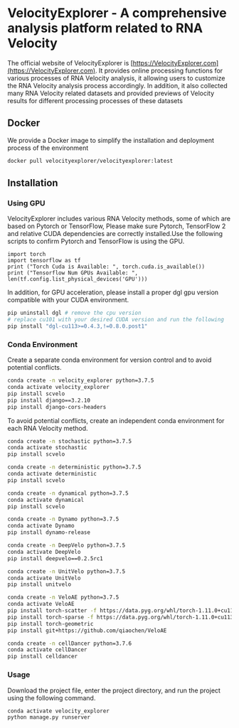 # VelocityExplorer - A comprehensive analysis platform related to RNA Velocity

The official website of VelocityExplorer is [https://VelocityExplorer.com](https://VelocityExplorer.com). It provides online processing functions for various processes of RNA Velocity analysis, it allowing users to customize the RNA Velocity analysis process accordingly. In addition, it also collected many RNA Velocity related datasets and provided previews of Velocity results for different processing processes of these datasets

## Docker

We provide a Docker image to simplify the installation and deployment process of the environment

```bash
docker pull velocityexplorer/velocityexplorer:latest
```

## Installation

### Using GPU

VelocityExplorer includes various RNA Velocity methods, some of which are based on Pytorch or TensorFlow, Please make sure Pytorch, TensorFlow 2 and relative CUDA dependencies are correctly installed.Use the following scripts to confirm Pytorch and TensorFlow is using the GPU.

```python3
import torch
import tensorflow as tf
print ("Torch Cuda is Available: ", torch.cuda.is_available())
print ("Tensorflow Num GPUs Available: ", len(tf.config.list_physical_devices('GPU')))
```

In addition, for GPU acceleration, please install a proper dgl gpu version compatible with your CUDA environment.

```bash
pip uninstall dgl # remove the cpu version
# replace cu101 with your desired CUDA version and run the following
pip install "dgl-cu113>=0.4.3,!=0.8.0.post1"
```

### Conda Environment

Create a separate conda environment for version control and to avoid potential conflicts.

```bash
conda create -n velocity_explorer python=3.7.5
conda activate velocity_explorer
pip install scvelo
pip install django==3.2.10
pip install django-cors-headers
```

To avoid potential conflicts, create an independent conda environment for each RNA Velocity method.

```bash
conda create -n stochastic python=3.7.5
conda activate stochastic
pip install scvelo
```

```bash
conda create -n deterministic python=3.7.5
conda activate deterministic
pip install scvelo
```

```bash
conda create -n dynamical python=3.7.5
conda activate dynamical
pip install scvelo
```

```bash
conda create -n Dynamo python=3.7.5
conda activate Dynamo
pip install dynamo-release
```

```bash
conda create -n DeepVelo python=3.7.5
conda activate DeepVelo
pip install deepvelo==0.2.5rc1
```

```bash
conda create -n UnitVelo python=3.7.5
conda activate UnitVelo
pip install unitvelo
```


```bash
conda create -n VeloAE python=3.7.5
conda activate VeloAE
pip install torch-scatter -f https://data.pyg.org/whl/torch-1.11.0+cu113.html
pip install torch-sparse -f https://data.pyg.org/whl/torch-1.11.0+cu113.html
pip install torch-geometric
pip install git+https://github.com/qiaochen/VeloAE
```

```bash
conda create -n cellDancer python=3.7.6
conda activate cellDancer
pip install celldancer
```

### Usage

Download the project file, enter the project directory, and run the project using the following command.
```bash
conda activate velocity_explorer
python manage.py runserver
```
